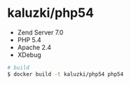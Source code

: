 # kaluzki/php54

* Zend Server 7.0
* PHP 5.4
* Apache 2.4
* XDebug

```sh
# build
$ docker build -t kaluzki/php54 php54
```